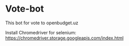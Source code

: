 # Vote-bot
This bot for vote to openbudget.uz 

Install Chromedriver for selenium:
  https://chromedriver.storage.googleapis.com/index.html
